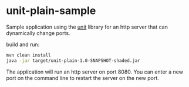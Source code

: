 unit-plain-sample
=================
Sample application using the [unit](https://github.com/patientsknowbest/unit)
library for an http server that can dynamically change ports.

build and run:
```bash
mvn clean install 
java -jar target/unit-plain-1.0-SNAPSHOT-shaded.jar
```

The application will run an http server on port 8080. You can enter a
new port on the command line to restart the server on the new port.